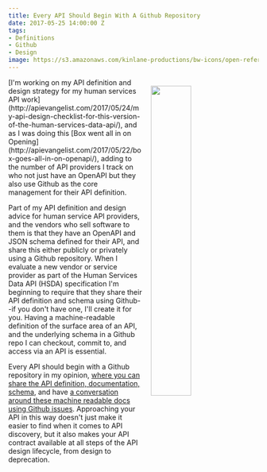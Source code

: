 ```yaml
---
title: Every API Should Begin With A Github Repository
date: 2017-05-25 14:00:00 Z
tags:
- Definitions
- Github
- Design
image: https://s3.amazonaws.com/kinlane-productions/bw-icons/open-referral/open-referral-github-repo-api-spec.png
---
```


<p><img src="https://s3.amazonaws.com/kinlane-productions/bw-icons/open-referral/open-referral-github-repo-api-spec.png" align="right" width="40%" style="padding: 15px;"
 /></p>[I'm working on my API definition and design strategy for my human services API work](http://apievangelist.com/2017/05/24/my-api-design-checklist-for-this-version-of-the-human-services-data-api/), and as I was doing this [Box went all in on Opening](http://apievangelist.com/2017/05/22/box-goes-all-in-on-openapi/), adding to the number of API providers I track on who not just have an OpenAPI but they also use Github as the core management for their API definition.

Part of my API definition and design advice for human service API providers, and the vendors who sell software to them is that they have an OpenAPI and JSON schema defined for their API, and share this either publicly or privately using a Github repository. When I evaluate a new vendor or service provider as part of the Human Services Data API (HSDA) specification I'm beginning to require that they share their API definition and schema using Github--if you don't have one, I'll create it for you. Having a machine-readable definition of the surface area of an API, and the underlying schema in a Github repo I can checkout, commit to, and access via an API is essential.

Every API should begin with a Github repository in my opinion, [where you can share the API definition, documentation, schema](https://openreferral.github.io/api-specification/definition/), and have [a conversation around these machine readable docs using Github issues](https://github.com/openreferral/api-specification). Approaching your API in this way doesn't just make it easier to find when it comes to API discovery, but it also makes your API contract available at all steps of the API design lifecycle, from design to deprecation.